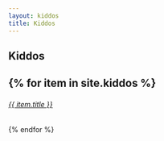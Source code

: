 ```yaml
---
layout: kiddos
title: Kiddos
---
```


<h2>Kiddos<h2>

{% for item in site.kiddos %}
  <a href="{{ item.url }}">
    <h6>{{ item.title }}</h6>
  </a>
{% endfor %}
